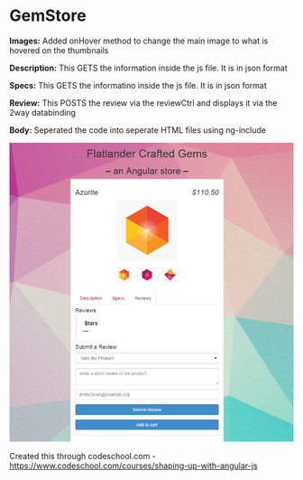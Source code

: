 # GemStore

<b>Images:</b>
Added onHover method to change the main image to what is hovered on the thumbnails

<b>Description:</b>
This GETS the information inside the js file. It is in json format

<b>Specs:</b>
This GETS the informatino inside the js file. It is in json format

<b>Review:</b>
This POSTS the review via the reviewCtrl and displays it via the 2way databinding

<b>Body:</b>
Seperated the code into seperate HTML files using ng-include

![Picture](https://github.com/codeNovels/GemStore/blob/master/GemStore.PNG)

Created this through codeschool.com - https://www.codeschool.com/courses/shaping-up-with-angular-js
